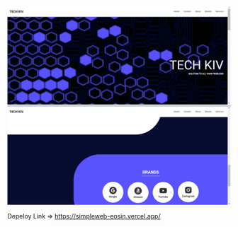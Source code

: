 ![My Site Img](/src//assets//Homepageimg.png)
![My Site Img](/src//assets//Homepage2.png)

Depeloy Link => https://simpleweb-eosin.vercel.app/
